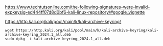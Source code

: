 

https://www.techtutsonline.com/the-following-signatures-were-invalid-expkeysig-ed444ff07d8d0bf6-kali-linux-repository/#google_vignette


https://http.kali.org/kali/pool/main/k/kali-archive-keyring/

```
wget https://http.kali.org/kali/pool/main/k/kali-archive-keyring/kali-archive-keyring_2024.1_all.deb
sudo dpkg -i kali-archive-keyring_2024.1_all.deb
```